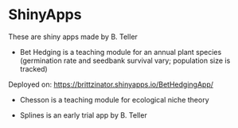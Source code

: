 ShinyApps
=========

These are shiny apps made by B. Teller

- Bet Hedging is a teaching module for an annual plant species (germination rate and seedbank survival vary; population size is tracked)

Deployed on: https://brittzinator.shinyapps.io/BetHedgingApp/

- Chesson is a teaching module for ecological niche theory

- Splines is an early trial app by B. Teller
